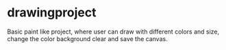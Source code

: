 # drawingproject

Basic paint like project, where user can draw with different colors and size, change the color background clear and save the canvas. 
